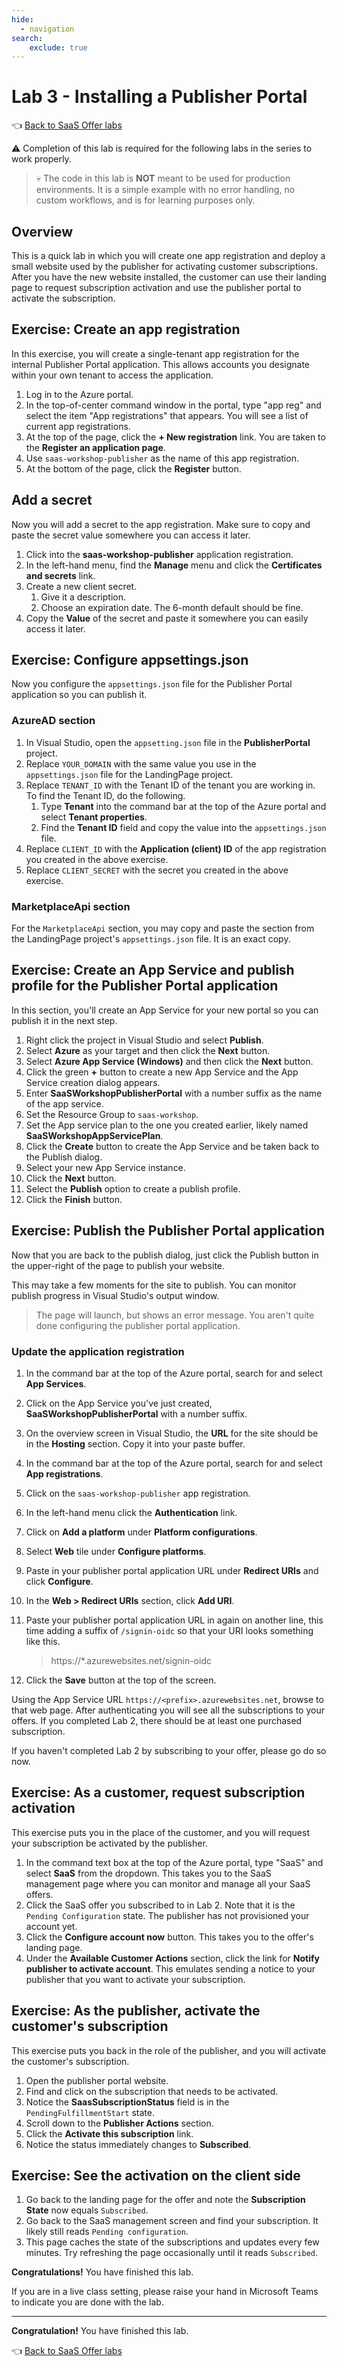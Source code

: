 ```yaml
---
hide:
  - navigation
search:
    exclude: true
---
```


# Lab 3 - Installing a Publisher Portal

👈 [Back to SaaS Offer labs](../../index.md#labs)

⚠️ Completion of this lab is required for the following labs in the series to work properly.

> 💀 The code in this lab is **NOT** meant to be used for production environments. It is a simple example with no error handling, no custom workflows, and is for learning purposes only.

## Overview

This is a quick lab in which you will create one app registration and deploy a small website used by the publisher for activating customer subscriptions. After you have the new website installed, the customer can use their landing page to request subscription activation and use the publisher portal to activate the subscription.

## Exercise: Create an app registration

In this exercise, you will create a single-tenant app registration for the internal Publisher Portal application. This allows accounts you designate within your own tenant to access the application.

1. Log in to the Azure portal.
1. In the top-of-center command window in the portal, type "app reg" and select the item "App registrations" that appears. You will see a list of current app registrations.
1. At the top of the page, click the **+ New registration** link. You are taken to the **Register an application page**.
1. Use `saas-workshop-publisher` as the name of this app registration.
1. At the bottom of the page, click the **Register** button.

## Add a secret

Now you will add a secret to the app registration. Make sure to copy and paste the secret value somewhere you can access it later.

1. Click into the **saas-workshop-publisher** application registration.
1. In the left-hand menu, find the **Manage** menu and click the **Certificates and secrets** link.
1. Create a new client secret.
    1. Give it a description.
    1. Choose an expiration date. The 6-month default should be fine.
1. Copy the **Value** of the secret and paste it somewhere you can easily access it later.

## Exercise: Configure appsettings.json

Now you configure the `appsettings.json` file for the Publisher Portal application so you can publish it.

### AzureAD section

1. In Visual Studio, open the `appsetting.json` file in the **PublisherPortal** project.
1. Replace `YOUR_DOMAIN` with the same value you use in the `appsettings.json` file for the LandingPage project.
1. Replace `TENANT_ID` with the Tenant ID of the tenant you are working in. To find the Tenant ID, do the following.
    1. Type **Tenant** into the command bar at the top of the Azure portal and select **Tenant properties**.
    1. Find the **Tenant ID** field and copy the value into the `appsettings.json` file.
1. Replace `CLIENT_ID` with the **Application (client) ID** of the app registration you created in the above exercise.
1. Replace `CLIENT_SECRET` with the secret you created in the above exercise.

### MarketplaceApi section

For the `MarketplaceApi` section, you may copy and paste the section from the LandingPage project's `appsettings.json` file. It is an exact copy.

## Exercise: Create an App Service and publish profile for the Publisher Portal application

In this section, you'll create an App Service for your new portal so you can publish it in the next step.

1. Right click the project in Visual Studio and select **Publish**.
1. Select **Azure** as your target and then click the **Next** button.
1. Select **Azure App Service (Windows)** and then click the **Next** button.
1. Click the green **+** button to create a new App Service and the App Service creation dialog appears.
1. Enter **SaaSWorkshopPublisherPortal** with a number suffix as the name of the app service.
1. Set the Resource Group to `saas-workshop`.
1. Set the App service plan to the one you created earlier, likely named **SaaSWorkshopAppServicePlan**.
1. Click the **Create** button to create the App Service and be taken back to the Publish dialog.
1. Select your new App Service instance.
1. Click the **Next** button.
1. Select the **Publish** option to create a publish profile.
1. Click the **Finish** button.

## Exercise: Publish the Publisher Portal application

Now that you are back to the publish dialog, just click the Publish button in the upper-right of the page to publish your website.

This may take a few moments for the site to publish. You can monitor publish progress in Visual Studio's output window.

> The page will launch, but shows an error message. You aren't quite done configuring the publisher portal application.

### Update the application registration

1. In the command bar at the top of the Azure portal, search for and select **App Services**.
1. Click on the App Service you've just created, **SaaSWorkshopPublisherPortal** with a number suffix.
1. On the overview screen in Visual Studio, the **URL** for the site should be in the **Hosting** section. Copy it into your paste buffer.
1. In the command bar at the top of the Azure portal, search for and select **App registrations**.
1. Click on the `saas-workshop-publisher` app registration.
1. In the left-hand menu click the **Authentication** link.
1. Click on **Add a platform** under **Platform configurations**.
1. Select **Web** tile under **Configure platforms**.
1. Paste in your publisher portal application URL under **Redirect URIs** and click **Configure**.
1. In the **Web > Redirect URIs** section, click **Add URI**.  
1. Paste your publisher portal application URL in again on another line, this time adding a suffix of `/signin-oidc` so that your URI looks something like this.

    > https://*.azurewebsites.net/signin-oidc

1. Click the **Save** button at the top of the screen. 

Using the App Service URL `https://<prefix>.azurewebsites.net`, browse to that web page. After authenticating you will see all the subscriptions to your offers. If you completed Lab 2, there should be at least one purchased subscription.

If you haven't completed Lab 2 by subscribing to your offer, please go do so now.

## Exercise: As a customer, request subscription activation

This exercise puts you in the place of the customer, and you will request your subscription be activated by the publisher.

1. In the command text box at the top of the Azure portal, type "SaaS" and select **SaaS** from the dropdown. This takes you to the SaaS management page where you can monitor and manage all your SaaS offers.
1. Click the SaaS offer you subscribed to in Lab 2. Note that it is the `Pending Configuration` state. The publisher has not provisioned your account yet.
1. Click the **Configure account now** button. This takes you to the offer's landing page.
1. Under the **Available Customer Actions** section, click the link for **Notify publisher to activate account**. This emulates sending a notice to your publisher that you want to activate your subscription.

## Exercise: As the publisher, activate the customer's subscription

This exercise puts you back in the role of the publisher, and you will activate the customer's subscription.

1. Open the publisher portal website.
1. Find and click on the subscription that needs to be activated.
1. Notice the **SaasSubscriptionStatus** field is in the `PendingFulfillmentStart` state.
1. Scroll down to the **Publisher Actions** section.
1. Click the **Activate this subscription** link.
1. Notice the status immediately changes to **Subscribed**.

## Exercise: See the activation on the client side

1. Go back to the landing page for the offer and note the **Subscription State** now equals `Subscribed`.
1. Go back to the SaaS management screen and find your subscription. It likely still reads `Pending configuration`.
1. This page caches the state of the subscriptions and updates every few minutes. Try refreshing the page occasionally until it reads `Subscribed`.

**Congratulations!** You have finished this lab.

If you are in a live class setting, please raise your hand in Microsoft Teams to indicate you are done with the lab.

---

**Congratulation!** You have finished this lab.

👈 [Back to SaaS Offer labs](../../index.md#labs)